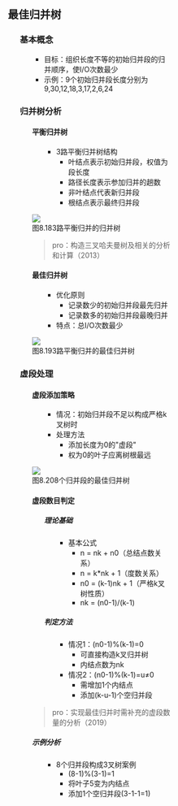 <div style="float: left; width: 64%; padding: 1%;">

## 最佳归并树

<ul>

### 基本概念

<ul>

- 目标：组织长度不等的初始归并段的归并顺序，使I/O次数最少
- 示例：9个初始归并段长度分别为9,30,12,18,3,17,2,6,24

</ul>

### 归并树分析

<ul>

#### 平衡归并树

<ul>

- 3路平衡归并树结构
  - 叶结点表示初始归并段，权值为段长度
  - 路径长度表示参加归并的趟数
  - 非叶结点代表新归并段
  - 根结点表示最终归并段

</ul>

![](https://cdn-mineru.openxlab.org.cn/model-mineru/prod/750b4b70d0ce28d6e100a1915c1ed3b27078c90f2f1ab7eb391e62ad4abbcbd8.jpg)  
图8.183路平衡归并的归并树  

> pro：构造三叉哈夫曼树及相关的分析和计算（2013）  

#### 最佳归并树

<ul>

- 优化原则
  - 记录数少的初始归并段最先归并
  - 记录数多的初始归并段最晚归并
- 特点：总I/O次数最少

</ul>

![](https://cdn-mineru.openxlab.org.cn/model-mineru/prod/8c05244e5d184f1800bafd18f0e9500aee22c219443d98eaf2a153b89b8ca4f3.jpg)  
图8.193路平衡归并的最佳归并树  

</ul>

### 虚段处理

<ul>

#### 虚段添加策略

<ul>

- 情况：初始归并段不足以构成严格k叉树时
- 处理方法
  - 添加长度为0的"虚段"
  - 权为0的叶子应离树根最远

</ul>

![](https://cdn-mineru.openxlab.org.cn/model-mineru/prod/400c7ffb6e3e01b16694a55f891313b9094c8e8fae3723f8318229f52ec41d71.jpg)  
图8.208个归并段的最佳归并树  

#### 虚段数目判定

<ul>

##### 理论基础

<ul>

- 基本公式
  - n = nk + n0（总结点数关系）
  - n = k*nk + 1（度数关系）
  - n0 = (k-1)nk + 1（严格k叉树性质）
  - nk = (n0-1)/(k-1)

</ul>

##### 判定方法

<ul>

- 情况1：(n0-1)%(k-1)=0
  - 可直接构造k叉归并树
  - 内结点数为nk
- 情况2：(n0-1)%(k-1)=u≠0
  - 需增加1个内结点
  - 添加(k-u-1)个空归并段

</ul>

</ul>

> pro：实现最佳归并时需补充的虚段数量的分析（2019）  

##### 示例分析

<ul>

- 8个归并段构成3叉树案例
  - (8-1)%(3-1)=1
  - 将叶子5变为内结点
  - 添加1个空归并段(3-1-1=1)

</ul>

</ul>

</ul>
</div>
<div style="float: right; width: 26%; padding: 1%;">

</div>
<div style="clear: both;"></div>
